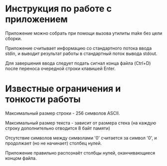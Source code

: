 # Инструкция по работе с приложением
Приложение можно собрать при помощи вызова утилиты make без цели сборки.

Приложение считывает информацию со стандартного потока ввода stdin, и выводит результат работы в стандартный поток вывода stdout.

Для завершения ввода следует подать сигнал конца файла (Ctrl+D) после переноса очередной строки клавишей Enter.

# Известные ограничения и тонкости работы
Максимальный размер строки - 256 символов ASCII.

Максимальный размер текста - зависит от размера стека (на каждую строку дополнительно отводится 8 байт памяти)

Отсутствие символов между символами '0' считается за символ '0', и продолжает (но не начинает) столбец нулей.

Приложение правильно распознаёт столбцы нулей, оканчивающиеся концом файла.
